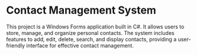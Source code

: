# Contact Management System
 This project is a Windows Forms application built in C#. It allows users to store, manage, and organize personal contacts. The system includes features to add, edit, delete, search, and display contacts, providing a user-friendly interface for effective contact management.
